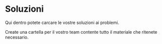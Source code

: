 # Soluzioni
Qui dentro potete carcare le vostre soluzioni ai problemi.

Create una cartella per il vostro team contente tutto il materiale che ritenete necessario.